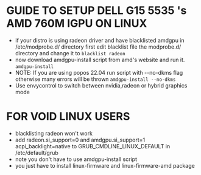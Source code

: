 # GUIDE TO SETUP DELL G15 5535 's AMD 760M IGPU ON LINUX
- if your distro is using radeon driver and have blacklisted amdgpu in /etc/modprobe.d/ directory first edit blacklist file the modprobe.d/ directory and change it to
``blacklist radeon``
- now download amdgpu-install script from amd's website and run it.
`` amdgpu-install ``
- NOTE: If you are using popos 22.04 run script with --no-dkms flag otherwise many errors will be thrown
`` amdgpu-install --no-dkms ``
- Use envycontrol to switch between nvidia,radeon or hybrid graphics mode

# FOR VOID LINUX USERS
- blacklisting radeon won't work
- add radeon.si_support=0 and amdgpu.si_support=1 acpi_backlight=native to GRUB_CMDLINE_LINUX_DEFAULT in /etc/default/grub
- note you don't have to use amdgpu-install script
- you just have to install linux-firmware and linux-firmware-amd package
